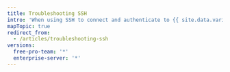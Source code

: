 ```yaml
---
title: Troubleshooting SSH
intro: 'When using SSH to connect and authenticate to {{ site.data.variables.product.product_name }}, you may need to troubleshoot unexpected issues that may arise.'
mapTopic: true
redirect_from:
  - /articles/troubleshooting-ssh
versions:
  free-pro-team: '*'
  enterprise-server: '*'
---
```


